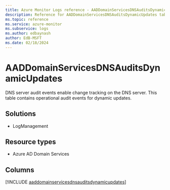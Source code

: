 ```yaml
---
title: Azure Monitor Logs reference - AADDomainServicesDNSAuditsDynamicUpdates
description: Reference for AADDomainServicesDNSAuditsDynamicUpdates table in Azure Monitor Logs.
ms.topic: reference
ms.service: azure-monitor
ms.subservice: logs
ms.author: edbaynash
author: EdB-MSFT
ms.date: 02/18/2024
---
```


# AADDomainServicesDNSAuditsDynamicUpdates

DNS server audit events enable change tracking on the DNS server. This table contains operational audit events for dynamic updates.


## Solutions

- LogManagement

## Resource types

- Azure AD Domain Services

## Columns
  
[!INCLUDE [aaddomainservicesdnsauditsdynamicupdates](.././tables/includes/aaddomainservicesdnsauditsdynamicupdates-include.md)]
